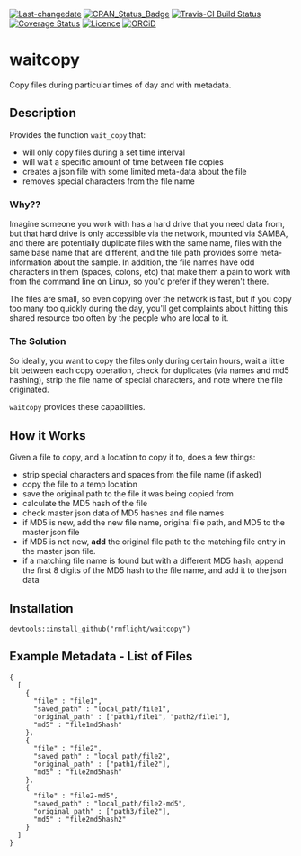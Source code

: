 [![Last-changedate](https://img.shields.io/badge/last%20change-2017--06--15-brightgreen.svg)](https://github.com/rmflight/waitcopy/commits/master) [![CRAN\_Status\_Badge](https://www.r-pkg.org/badges/version/waitcopy)](https://cran.r-project.org/package=waitcopy) [![Travis-CI Build Status](https://travis-ci.org/rmflight/waitcopy.svg?branch=master)](https://travis-ci.org/rmflight/waitcopy) [![Coverage Status](https://img.shields.io/codecov/c/github/rmflight/waitcopy/master.svg)](https://codecov.io/github/rmflight/waitcopy?branch=master) [![Licence](https://img.shields.io/github/license/mashape/apistatus.svg)](http://choosealicense.com/licenses/mit/) [![ORCiD](https://img.shields.io/badge/orcid-0000--0001--8141--7788-green.svg)](http://orcid.org/0000-0001-8141-7788)

waitcopy
========

Copy files during particular times of day and with metadata.

Description
-----------

Provides the function `wait_copy` that:

-   will only copy files during a set time interval
-   will wait a specific amount of time between file copies
-   creates a json file with some limited meta-data about the file
-   removes special characters from the file name

### Why??

Imagine someone you work with has a hard drive that you need data from, but that hard drive is only accessible via the network, mounted via SAMBA, and there are potentially duplicate files with the same name, files with the same base name that are different, and the file path provides some meta-information about the sample. In addition, the file names have odd characters in them (spaces, colons, etc) that make them a pain to work with from the command line on Linux, so you'd prefer if they weren't there.

The files are small, so even copying over the network is fast, but if you copy too many too quickly during the day, you'll get complaints about hitting this shared resource too often by the people who are local to it.

### The Solution

So ideally, you want to copy the files only during certain hours, wait a little bit between each copy operation, check for duplicates (via names and md5 hashing), strip the file name of special characters, and note where the file originated.

`waitcopy` provides these capabilities.

How it Works
------------

Given a file to copy, and a location to copy it to, does a few things:

-   strip special characters and spaces from the file name (if asked)
-   copy the file to a temp location
-   save the original path to the file it was being copied from
-   calculate the MD5 hash of the file
-   check master json data of MD5 hashes and file names
-   if MD5 is new, add the new file name, original file path, and MD5 to the master json file
-   if MD5 is not new, **add** the original file path to the matching file entry in the master json file.
-   if a matching file name is found but with a different MD5 hash, append the first 8 digits of the MD5 hash to the file name, and add it to the json data

Installation
------------

`devtools::install_github("rmflight/waitcopy")`

Example Metadata - List of Files
--------------------------------

    {
      [ 
        {
          "file" : "file1",
          "saved_path" : "local_path/file1",
          "original_path" : ["path1/file1", "path2/file1"],
          "md5" : "file1md5hash"
        },
        {
          "file" : "file2",
          "saved_path" : "local_path/file2",
          "original_path" : ["path1/file2"],
          "md5" : "file2md5hash"
        },
        {
          "file" : "file2-md5",
          "saved_path" : "local_path/file2-md5",
          "original_path" : ["path3/file2"],
          "md5" : "file2md5hash2"
        }
      ]
    }
